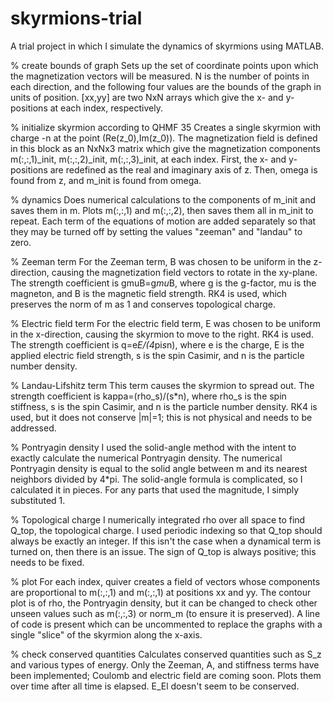 # skyrmions-trial
A trial project in which I simulate the dynamics of skyrmions using MATLAB.



% create bounds of graph
Sets up the set of coordinate points upon which the magnetization vectors will be measured.
N is the number of points in each direction, and the following four values are the bounds of the graph in units of position.
[xx,yy] are two NxN arrays which give the x- and y-positions at each index, respectively.

% initialize skyrmion according to QHMF 35
Creates a single skyrmion with charge -n at the point (Re(z_0),Im(z_0)).
The magnetization field is defined in this block as an NxNx3 matrix which give the magnetization components m(:,:,1)_init, m(:,:,2)_init, m(:,:,3)_init, at each index.
First, the x- and y-positions are redefined as the real and imaginary axis of z. Then, omega is found from z, and m_init is found from omega.

% dynamics
Does numerical calculations to the components of m_init and saves them in m. Plots m(:,:,1) and m(:,:,2), then saves them all in m_init to repeat.
Each term of the equations of motion are added separately so that they may be turned off by setting the values "zeeman" and "landau" to zero.

% Zeeman term
For the Zeeman term, B was chosen to be uniform in the z-direction, causing the magnetization field vectors to rotate in the xy-plane.
The strength coefficient is gmuB=g*mu*B, where g is the g-factor, mu is the magneton, and B is the magnetic field strength.
RK4 is used, which preserves the norm of m as 1 and conserves topological charge.

% Electric field term
For the electric field term, E was chosen to be uniform in the x-direction, causing the skyrmion to move to the right. RK4 is used.
The strength coefficient is q=e*E/(4*pi*s*n), where e is the charge, E is the applied electric field strength, s is the spin Casimir, and n is the particle number density.

% Landau-Lifshitz term
This term causes the skyrmion to spread out.
The strength coefficient is kappa=(rho_s)/(s*n), where rho_s is the spin stiffness, s is the spin Casimir, and n is the particle number density.
RK4 is used, but it does not conserve |m|=1; this is not physical and needs to be addressed.

% Pontryagin density
I used the solid-angle method with the intent to exactly calculate the numerical Pontryagin density.
The numerical Pontryagin density is equal to the solid angle between m and its nearest neighbors divided by 4*pi.
The solid-angle formula is complicated, so I calculated it in pieces. For any parts that used the magnitude, I simply substituted 1.

% Topological charge
I numerically integrated rho over all space to find Q_top, the topological charge.
I used periodic indexing so that Q_top should always be exactly an integer. If this isn't the case when a dynamical term is turned on, then there is an issue.
The sign of Q_top is always positive; this needs to be fixed.

% plot
For each index, quiver creates a field of vectors whose components are proportional to m(:,:,1) and m(:,:,1) at positions xx and yy.
The contour plot is of rho, the Pontryagin density, but it can be changed to check other unseen values such as m(:,:,3) or norm_m (to ensure it is preserved).
A line of code is present which can be uncommented to replace the graphs with a single "slice" of the skyrmion along the x-axis.

% check conserved quantities
Calculates conserved quantities such as S_z and various types of energy.
Only the Zeeman, A, and stiffness terms have been implemented; Coulomb and electric field are coming soon.
Plots them over time after all time is elapsed.
E_El doesn't seem to be conserved.




